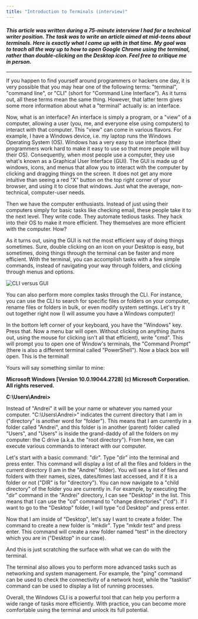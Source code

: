```yaml
---
title: "Introduction to Terminals (interview)"
---
```


#### _This article was written during a 75-minute interview I had for a technical writer position. The task was to write an article aimed at mid-teens about terminals. Here is exactly what I came up with in that time. My goal was to teach all the way up to how to open Google Chrome using the terminal, rather than double-clicking on the Desktop icon. Feel free to critique me in person._

----------------------------

If you happen to find yourself around programmers or hackers one day, it is very possible that you may hear one of the following terms: "terminal", "command line", or "CLI" (short for "Command Line Interface"). As it turns out, all these terms mean the same thing. However, that latter term gives some more information about what a "terminal" actually is: an interface.

Now, what is an interface? An interface is simply a program, or a "view" of a computer, allowing a user (you, me, and everyone else using computers) to interact with that computer. This "view" can come in various flavors. For example, I have a Windows device, i.e. my laptop runs the Windows Operating System (OS). Windows has a very easy to use interface (their programmers work hard to make it easy to use so that more people will buy their OS). Consequently, when most people use a computer, they use what's known as a Graphical User Interface (GUI). The GUI is made up of windows, icons, and menus that allow you to interact with the computer by clicking and dragging things on the screen. It does not get any more intuitive than seeing a red "X" button on the top right corner of your browser, and using it to close that windows. Just what the average, non-technical, computer-user needs.

Then we have the computer enthusiasts. Instead of just using their computers simply for basic tasks like checking email, these people take it to the next level. They write code. They automate tedious tasks. They hack into their OS to make it more efficient. They themselves are more efficient with the computer. How?

As it turns out, using the GUI is not the most efficient way of doing things sometimes. Sure, double clicking on an icon on your Desktop is easy, but sometimes, doing things through the terminal can be faster and more efficient. With the terminal, you can accomplish tasks with a few simple commands, instead of navigating your way through folders, and clicking through menus and options.

![CLI versus GUI](https://www.itrelease.com/wp-content/uploads/2017/11/GUI-vs-CLI.png)

You can also perform more complex tasks through the CLI. For instance, you can use the CLI to search for specific files or folders on your computer, rename files or folders in bulk, or even modify system settings. Let's try it out together right now (I will assume you have a Windows computer)!

In the bottom left corner of your keyboard, you have the "Windows" key. Press that. Now a menu bar will open. Without clicking on anything (turns out, using the mouse for clicking isn't all that efficient), write "cmd". This will prompt you to open one of Window's terminals, the "Command Prompt" (there is also a different terminal called "PowerShell"). Now a black box will open. This is the terminal! 

Yours will say something similar to mine:

**Microsoft Windows [Version 10.0.19044.2728]**
**(c) Microsoft Corporation. All rights reserved.**

**C:\Users\Andrei>**

Instead of "Andrei" it will be your name or whatever you named your computer. "C:\Users\Andrei>" indicates the current directory that I am in ("directory" is another word for "folder"). This means that I am currently in a folder called "Andrei", and this folder is in another (parent) folder called "Users", and "Users" is inside the grand-daddy of all the folders on my computer: the C drive (a.k.a. the "root directory"). From here, we can execute various commands to interact with our computer.

Let's start with a basic command: "dir". Type "dir" into the terminal and press enter. This command will display a list of all the files and folders in the current directory (I am in the "Andrei" folder). You will see a list of files and folders with their names, sizes, dates/times last accessed, and if it is a folder or not ("DIR" is for "directory"). You can now navigate to a "child directory" of the folder you are currently in. For example, by executing the "dir" command in the "Andrei" directory, I can see "Desktop" in the list. This means that I can use the "cd" command to "change directories" ("cd"). If I want to go to the "Desktop" folder, I will type "cd Desktop" and press enter. 

Now that I am inside of "Desktop", let's say I want to create a folder. The command to create a new folder is "mkdir". Type "mkdir test" and press enter. This command will create a new folder named "test" in the directory which you are in ("Desktop" in our case).

And this is just scratching the surface with what we can do with the terminal. 

The terminal also allows you to perform more advanced tasks such as networking and system management. For example, the "ping" command can be used to check the connectivity of a network host, while the "tasklist" command can be used to display a list of running processes.

Overall, the Windows CLI is a powerful tool that can help you perform a wide range of tasks more efficiently. With practice, you can become more comfortable using the terminal and unlock its full potential.

